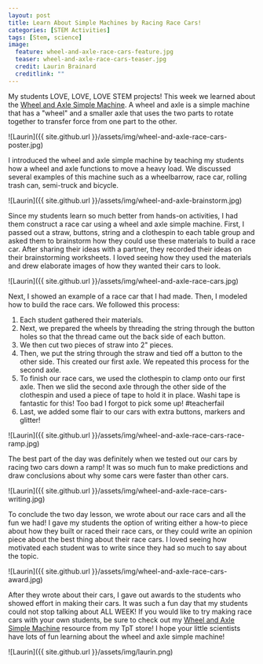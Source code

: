```yaml
---
layout: post
title: Learn About Simple Machines by Racing Race Cars!
categories: [STEM Activities]
tags: [Stem, science]
image:
  feature: wheel-and-axle-race-cars-feature.jpg
  teaser: wheel-and-axle-race-cars-teaser.jpg
  credit: Laurin Brainard
  creditlink: ""
---
```

My students LOVE, LOVE, LOVE STEM projects! This week we learned about the [Wheel and Axle Simple Machine](http://bit.ly/wheelaxle). A wheel and axle is a simple machine that has a "wheel" and a smaller axle that uses the two parts to rotate together to transfer force from one part to the other.  

![Laurin]({{ site.github.url }}/assets/img/wheel-and-axle-race-cars-poster.jpg)

I introduced the wheel and axle simple machine by teaching my students how a wheel and axle functions to move a heavy load. We discussed several examples of this machine such as a wheelbarrow, race car, rolling trash can, semi-truck and bicycle. 

![Laurin]({{ site.github.url }}/assets/img/wheel-and-axle-brainstorm.jpg)

Since my students learn so much better from hands-on activities, I had them construct a race car using a wheel and axle simple machine. First, I passed out a straw, buttons, string and a clothespin to each table group and asked them to brainstorm how they could use these materials to build a race car. After sharing their ideas with a partner, they recorded their ideas on their brainstorming worksheets. I loved seeing how they used the materials and drew elaborate images of how they wanted their cars to look. 

![Laurin]({{ site.github.url }}/assets/img/wheel-and-axle-race-cars.jpg)

Next, I showed an example of a race car that I had made. Then, I modeled how to build the race cars. We followed this process:
<ol>
  <li> Each student gathered their materials.</li>
  <li> Next, we prepared the wheels by threading the string through the button holes so that the thread came out the back side of each button.</li>
  <li> We then cut two pieces of straw into 2" pieces. 
  <li> Then, we put the string through the straw and tied off a button to the other side. This created our first axle. We repeated this process for the second axle.</li>
  <li> To finish our race cars, we used the clothespin to clamp onto our first axle. Then we slid the second axle through the other side of the clothespin and used a piece of tape to hold it in place. Washi tape is fantastic for this! Too bad I forgot to pick some up! #teacherfail</li>
  <li> Last, we added some flair to our cars with extra buttons, markers and glitter!</li>
</ol>

![Laurin]({{ site.github.url }}/assets/img/wheel-and-axle-race-cars-race-ramp.jpg)

The best part of the day was definitely when we tested out our cars by racing two cars down a ramp! It was so much fun to make predictions and draw conclusions about why some cars were faster than other cars. 

![Laurin]({{ site.github.url }}/assets/img/wheel-and-axle-race-cars-writing.jpg)

To conclude the two day lesson, we wrote about our race cars and all the fun we had! I gave my students the option of writing either a how-to piece about how they built or raced their race cars, or they could write an opinion piece about the best thing about their race cars. I loved seeing how motivated each student was to write since they had so much to say about the topic. 

![Laurin]({{ site.github.url }}/assets/img/wheel-and-axle-race-cars-award.jpg)

After they wrote about their cars, I gave out awards to the students who showed effort in making their cars. It was such a fun day that my students could not stop talking about ALL WEEK! If you would like to try making race cars with your own students, be sure to check out my [Wheel and Axle Simple Machine](http://bit.ly/wheelaxle) resource from my TpT store! I hope your little scientists have lots of fun learning about the wheel and axle simple machine!

![Laurin]({{ site.github.url }}/assets/img/laurin.png)